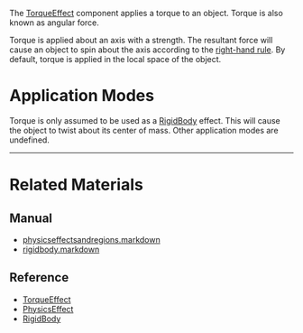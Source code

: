 The [TorqueEffect](https://github.com/zeroengineteam/ZeroDocs/blob/master/code_reference/class_reference/torqueeffect.markdown) component applies a torque to an object. Torque is also known as angular force.

Torque is applied about an axis with a strength. The resultant force will cause an object to spin about the axis according to the [right-hand rule](https://en.wikipedia.org/wiki/Right-hand_rule ). By default, torque is applied in the local space of the object.

 #  Application Modes
Torque is only assumed to be used as a [RigidBody](https://github.com/zeroengineteam/ZeroDocs/blob/master/zero_editor_documentation/zeromanual/physics/physicseffectsandregions/rigidbody.markdown) effect. This will cause the object to twist about its center of mass. Other application modes are undefined.

---
 #  Related Materials
 ##  Manual
- [physicseffectsandregions.markdown](https://github.com/zeroengineteam/ZeroDocs/blob/master/zero_editor_documentation/zeromanual/physics/physicseffectsandregions.markdown)
- [rigidbody.markdown](https://github.com/zeroengineteam/ZeroDocs/blob/master/zero_editor_documentation/zeromanual/physics/physicseffectsandregions/rigidbody.markdown)

 ##  Reference
- [TorqueEffect](https://github.com/zeroengineteam/ZeroDocs/blob/master/code_reference/class_reference/torqueeffect.markdown)
- [PhysicsEffect](https://github.com/zeroengineteam/ZeroDocs/blob/master/code_reference/class_reference/physicseffect.markdown)
- [RigidBody](https://github.com/zeroengineteam/ZeroDocs/blob/master/code_reference/class_reference/rigidbody.markdown) 

 